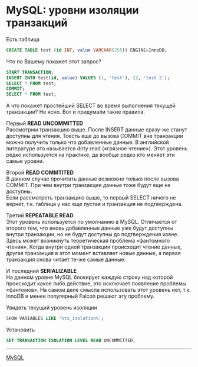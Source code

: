 # MySQL: уровни изоляции транзакций

Есть таблица   

```SQL
CREATE TABLE test (id INT, value VARCHAR(255)) ENGINE=InnoDB;
```

Что по Вашему покажет этот запрос?   

```SQL
START TRANSACTION;
INSERT INTO test(id, value) VALUES (1, 'test'), (2, 'test 2');
SELECT * FROM test;
COMMIT;
SELECT * FROM test;

```

  
  
 А что покажет простейший SELECT во время выполнения текущей транзакции? Не ясно. Вот и придумали такие правила.   
  
  
Первый  **READ UNCOMMITTED**   
 Рассмотрим транзакцию выше. После INSERT данные сразу-же станут доступны для чтения. Тоесть еще до вызова COMMIT вне транзакции можно получить только что добавленные данные. В английской литературе это называется dirty read («грязное чтение»). Этот уровень редко используется на практике, да вообще редко кто меняет эти самые уровни.   
  
Второй  **READ COMMTITED**   
 В данном случае прочитать данные возможно только после вызова COMMIT. При чем внутри транзакции данные тоже будут еще не доступны.   
 Если рассмотреть транзакцию выше, то первый SELECT ничего не вернет, т.к. таблица у нас еще пустая и транзакция не подтверждена.   
  
 Третий  **REPEATABLE READ**   
 Этот уровень используется по умолчанию в MySQL. Отличается от второго тем, что вновь добавленные данные уже будут доступны внутри транзакции, но не будут доступны до подтверждения извне.   
 Здесь может возникнуть теоретическая проблема «фантомного чтения». Когда внутри одной транзакции происходит чтение данных, другая транзакция в этот момент вставляет новые данные, а первая транзакция снова читает те-же самые данные.   
  
 И последний  **SERIALIZABLE**   
 На данном уровне MySQL блокирует каждую строку над которой происходит какое либо действие, это исключает появление проблемы «фантомов». На самом деле смысла использовать этот уровень нет, т.к. InnoDB и менее популярный Falcon решают эту проблему.   
  
Увидеть текущий уровень изоляции   

```SQL
SHOW VARIABLES LIKE '%tx_isolation%';
```
  
Установить   

```SQL
SET TRANSACTION ISOLATION LEVEL READ UNCOMMITTED;
```

**********
[MySQL](/tags/MySQL.md)
